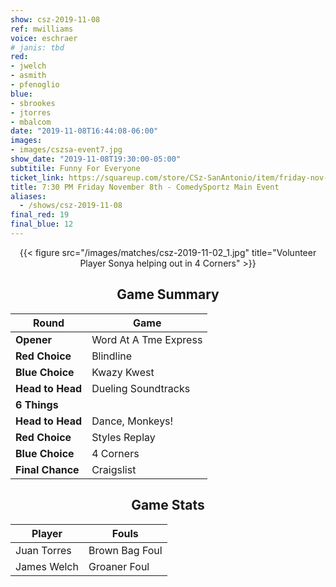 ```yaml
---
show: csz-2019-11-08
ref: mwilliams
voice: eschraer
# janis: tbd
red:
- jwelch
- asmith
- pfenoglio
blue:
- sbrookes
- jtorres
- mbalcom
date: "2019-11-08T16:44:08-06:00"
images:
- images/cszsa-event7.jpg
show_date: "2019-11-08T19:30:00-05:00"
subtitile: Funny For Everyone
ticket_link: https://squareup.com/store/CSz-SanAntonio/item/friday-nov-th-pm-comedysportz-main-event
title: 7:30 PM Friday November 8th - ComedySportz Main Event
aliases:
  - /shows/csz-2019-11-08
final_red: 19
final_blue: 12
---
```


<center>

{{< figure src="/images/matches/csz-2019-11-02_1.jpg" title="Volunteer Player Sonya helping out in 4 Corners" >}}

## Game Summary

| **Round** | **Game** |
|--------------|------|
| **Opener**       |Word At A Tme Express|
| **Red Choice**   |Blindline|
| **Blue Choice**  |Kwazy Kwest|
| **Head to Head** |Dueling Soundtracks|
| **6 Things**     |      |
| **Head to Head** |Dance, Monkeys!|
| **Red Choice**   |Styles Replay|
| **Blue Choice**  |4 Corners|
| **Final Chance** |Craigslist|

## Game Stats

| **Player** | **Fouls** |
|--------|-------|
|Juan Torres|Brown Bag Foul|
|James Welch|Groaner Foul   |

</center>
